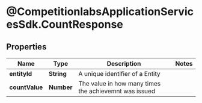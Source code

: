 # @CompetitionlabsApplicationServicesSdk.CountResponse

## Properties

Name | Type | Description | Notes
------------ | ------------- | ------------- | -------------
**entityId** | **String** | A unique identifier of a Entity | 
**countValue** | **Number** | The value in how many times the achievemnt was issued | 


